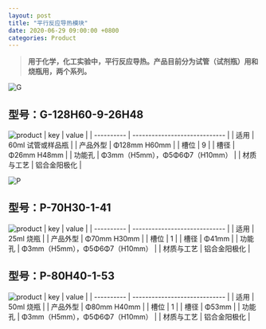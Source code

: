 ```yaml
---
layout: post
title: "平行反应导热模块"
date: 2020-06-29 09:00:00 +0800
categories: Product
---
```


> **用于化学，化工实验中，平行反应导热。产品目前分为试管（试剂瓶）用和烧瓶用，两个系列。**

<!--excerpt-->
![G](https://img.alicdn.com/imgextra/i4/14872765/O1CN01eXBZbj1WIPjKWFozo_!!14872765.jpg)
## 型号：G-128H60-9-26H48
![product](https://img.alicdn.com/imgextra/i4/14872765/O1CN01VfqC8S1WIPjKWIN1J_!!14872765.jpg)
| key        | value                         |
| ---------- | ----------------------------- |
| 适用       | 60ml 试管或样品瓶             |
| 产品外型   | Φ128mm H60mm                  |
| 槽位       | 9                             |
| 槽径       | Φ26mm H48mm                   |
| 功能孔     | Φ3mm（H5mm），Φ5Φ6Φ7（H10mm） |
| 材质与工艺 | 铝合金阳极化                  |



![P](https://img.alicdn.com/imgextra/i2/14872765/O1CN01jS1L821WIPjHWQ3hA_!!14872765.jpg)
## 型号：P-70H30-1-41
![product](https://img.alicdn.com/imgextra/i4/14872765/O1CN01STUBuA1WIPjNtMlLx_!!14872765.jpg)
| key        | value                         |
| ---------- | ----------------------------- |
| 适用       | 25ml 烧瓶                     |
| 产品外型   | Φ70mm H30mm                   |
| 槽位       | 1                             |
| 槽径       | Φ41mm                         |
| 功能孔     | Φ3mm（H5mm），Φ5Φ6Φ7（H10mm） |
| 材质与工艺 | 铝合金阳极化                  |

## 型号：P-80H40-1-53
![product](https://img.alicdn.com/imgextra/i4/14872765/O1CN01STUBuA1WIPjNtMlLx_!!14872765.jpg)
| key        | value                         |
| ---------- | ----------------------------- |
| 适用       | 50ml 烧瓶                     |
| 产品外型   | Φ80mm H40mm                   |
| 槽位       | 1                             |
| 槽径       | Φ53mm                         |
| 功能孔     | Φ3mm（H5mm），Φ5Φ6Φ7（H10mm） |
| 材质与工艺 | 铝合金阳极化                  |